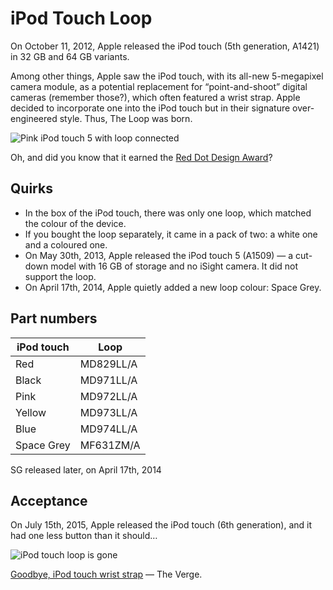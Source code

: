 # iPod Touch Loop

On October 11, 2012, Apple released the iPod touch (5th generation, A1421) in 32 GB and 64 GB variants.

Among other things, Apple saw the iPod touch, with its all-new 5-megapixel camera module, as a potential replacement for “point-and-shoot” digital cameras (remember those?), which often featured a wrist strap. Apple decided to incorporate one into the iPod touch but in their signature over-engineered style. Thus, The Loop was born.

<img src="https://cloudfront.everycase.org/assets/2012_loop.webp" alt="Pink iPod touch 5 with loop connected"></img>

Oh, and did you know that it earned the [Red Dot Design Award](https://www.red-dot.org/project/ipod-touch-loop-7740)?

## Quirks

- In the box of the iPod touch, there was only one loop, which matched the colour of the device.
- If you bought the loop separately, it came in a pack of two: a white one and a coloured one.
- On May 30th, 2013, Apple released the iPod touch 5 (A1509) — a cut-down model with 16 GB of storage and no iSight camera. It did not support the loop.
- On April 17th, 2014, Apple quietly added a new loop colour: Space Grey.

## Part numbers

| iPod touch | Loop      |
| ---------- | --------- |
| Red        | MD829LL/A |
| Black      | MD971LL/A |
| Pink       | MD972LL/A |
| Yellow     | MD973LL/A |
| Blue       | MD974LL/A |
| Space Grey | MF631ZM/A |

SG released later, on April 17th, 2014

## Acceptance

On July 15th, 2015, Apple released the iPod touch (6th generation), and it had one less button than it should…

<img src="https://cloudfront.everycase.org/assets/2012_ipod.webp" alt="iPod touch loop is gone"></img>

[Goodbye, iPod touch wrist strap](https://www.theverge.com/2015/7/15/8970423/ipod-touch-loop-design-over) — The Verge.
